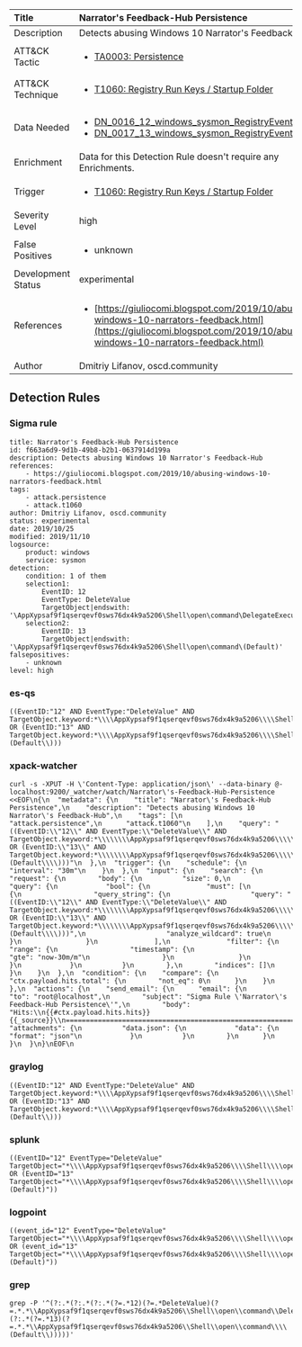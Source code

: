 | Title                | Narrator's Feedback-Hub Persistence                                                                                                                                                 |
|:---------------------|:------------------------------------------------------------------------------------------------------------------------------------------------------------|
| Description          | Detects abusing Windows 10 Narrator's Feedback-Hub                                                                                                                                           |
| ATT&amp;CK Tactic    |  <ul><li>[TA0003: Persistence](https://attack.mitre.org/tactics/TA0003)</li></ul>  |
| ATT&amp;CK Technique | <ul><li>[T1060: Registry Run Keys / Startup Folder](https://attack.mitre.org/techniques/T1060)</li></ul>  |
| Data Needed          | <ul><li>[DN_0016_12_windows_sysmon_RegistryEvent](../Data_Needed/DN_0016_12_windows_sysmon_RegistryEvent.md)</li><li>[DN_0017_13_windows_sysmon_RegistryEvent](../Data_Needed/DN_0017_13_windows_sysmon_RegistryEvent.md)</li></ul>  |
| Enrichment           |  Data for this Detection Rule doesn't require any Enrichments.  |
| Trigger              | <ul><li>[T1060: Registry Run Keys / Startup Folder](../Triggers/T1060.md)</li></ul>  |
| Severity Level       | high |
| False Positives      | <ul><li>unknown</li></ul>  |
| Development Status   | experimental |
| References           | <ul><li>[https://giuliocomi.blogspot.com/2019/10/abusing-windows-10-narrators-feedback.html](https://giuliocomi.blogspot.com/2019/10/abusing-windows-10-narrators-feedback.html)</li></ul>  |
| Author               | Dmitriy Lifanov, oscd.community |


## Detection Rules

### Sigma rule

```
title: Narrator's Feedback-Hub Persistence
id: f663a6d9-9d1b-49b8-b2b1-0637914d199a
description: Detects abusing Windows 10 Narrator's Feedback-Hub
references:
    - https://giuliocomi.blogspot.com/2019/10/abusing-windows-10-narrators-feedback.html
tags:
    - attack.persistence
    - attack.t1060
author: Dmitriy Lifanov, oscd.community
status: experimental
date: 2019/10/25
modified: 2019/11/10
logsource:
    product: windows
    service: sysmon
detection:
    condition: 1 of them
    selection1:
        EventID: 12
        EventType: DeleteValue
        TargetObject|endswith: '\AppXypsaf9f1qserqevf0sws76dx4k9a5206\Shell\open\command\DelegateExecute'
    selection2:
        EventID: 13
        TargetObject|endswith: '\AppXypsaf9f1qserqevf0sws76dx4k9a5206\Shell\open\command\(Default)'
falsepositives:
    - unknown
level: high

```





### es-qs
    
```
((EventID:"12" AND EventType:"DeleteValue" AND TargetObject.keyword:*\\\\AppXypsaf9f1qserqevf0sws76dx4k9a5206\\\\Shell\\\\open\\\\command\\\\DelegateExecute) OR (EventID:"13" AND TargetObject.keyword:*\\\\AppXypsaf9f1qserqevf0sws76dx4k9a5206\\\\Shell\\\\open\\\\command\\\\\\(Default\\)))
```


### xpack-watcher
    
```
curl -s -XPUT -H \'Content-Type: application/json\' --data-binary @- localhost:9200/_watcher/watch/Narrator\'s-Feedback-Hub-Persistence <<EOF\n{\n  "metadata": {\n    "title": "Narrator\'s Feedback-Hub Persistence",\n    "description": "Detects abusing Windows 10 Narrator\'s Feedback-Hub",\n    "tags": [\n      "attack.persistence",\n      "attack.t1060"\n    ],\n    "query": "((EventID:\\"12\\" AND EventType:\\"DeleteValue\\" AND TargetObject.keyword:*\\\\\\\\AppXypsaf9f1qserqevf0sws76dx4k9a5206\\\\\\\\Shell\\\\\\\\open\\\\\\\\command\\\\\\\\DelegateExecute) OR (EventID:\\"13\\" AND TargetObject.keyword:*\\\\\\\\AppXypsaf9f1qserqevf0sws76dx4k9a5206\\\\\\\\Shell\\\\\\\\open\\\\\\\\command\\\\\\\\\\\\(Default\\\\)))"\n  },\n  "trigger": {\n    "schedule": {\n      "interval": "30m"\n    }\n  },\n  "input": {\n    "search": {\n      "request": {\n        "body": {\n          "size": 0,\n          "query": {\n            "bool": {\n              "must": [\n                {\n                  "query_string": {\n                    "query": "((EventID:\\"12\\" AND EventType:\\"DeleteValue\\" AND TargetObject.keyword:*\\\\\\\\AppXypsaf9f1qserqevf0sws76dx4k9a5206\\\\\\\\Shell\\\\\\\\open\\\\\\\\command\\\\\\\\DelegateExecute) OR (EventID:\\"13\\" AND TargetObject.keyword:*\\\\\\\\AppXypsaf9f1qserqevf0sws76dx4k9a5206\\\\\\\\Shell\\\\\\\\open\\\\\\\\command\\\\\\\\\\\\(Default\\\\)))",\n                    "analyze_wildcard": true\n                  }\n                }\n              ],\n              "filter": {\n                "range": {\n                  "timestamp": {\n                    "gte": "now-30m/m"\n                  }\n                }\n              }\n            }\n          }\n        },\n        "indices": []\n      }\n    }\n  },\n  "condition": {\n    "compare": {\n      "ctx.payload.hits.total": {\n        "not_eq": 0\n      }\n    }\n  },\n  "actions": {\n    "send_email": {\n      "email": {\n        "to": "root@localhost",\n        "subject": "Sigma Rule \'Narrator\'s Feedback-Hub Persistence\'",\n        "body": "Hits:\\n{{#ctx.payload.hits.hits}}{{_source}}\\n================================================================================\\n{{/ctx.payload.hits.hits}}",\n        "attachments": {\n          "data.json": {\n            "data": {\n              "format": "json"\n            }\n          }\n        }\n      }\n    }\n  }\n}\nEOF\n
```


### graylog
    
```
((EventID:"12" AND EventType:"DeleteValue" AND TargetObject.keyword:*\\\\AppXypsaf9f1qserqevf0sws76dx4k9a5206\\\\Shell\\\\open\\\\command\\\\DelegateExecute) OR (EventID:"13" AND TargetObject.keyword:*\\\\AppXypsaf9f1qserqevf0sws76dx4k9a5206\\\\Shell\\\\open\\\\command\\\\\\(Default\\)))
```


### splunk
    
```
((EventID="12" EventType="DeleteValue" TargetObject="*\\\\AppXypsaf9f1qserqevf0sws76dx4k9a5206\\\\Shell\\\\open\\\\command\\\\DelegateExecute") OR (EventID="13" TargetObject="*\\\\AppXypsaf9f1qserqevf0sws76dx4k9a5206\\\\Shell\\\\open\\\\command\\\\(Default)"))
```


### logpoint
    
```
((event_id="12" EventType="DeleteValue" TargetObject="*\\\\AppXypsaf9f1qserqevf0sws76dx4k9a5206\\\\Shell\\\\open\\\\command\\\\DelegateExecute") OR (event_id="13" TargetObject="*\\\\AppXypsaf9f1qserqevf0sws76dx4k9a5206\\\\Shell\\\\open\\\\command\\\\(Default)"))
```


### grep
    
```
grep -P '^(?:.*(?:.*(?:.*(?=.*12)(?=.*DeleteValue)(?=.*.*\\AppXypsaf9f1qserqevf0sws76dx4k9a5206\\Shell\\open\\command\\DelegateExecute))|.*(?:.*(?=.*13)(?=.*.*\\AppXypsaf9f1qserqevf0sws76dx4k9a5206\\Shell\\open\\command\\\\(Default\\)))))'
```



